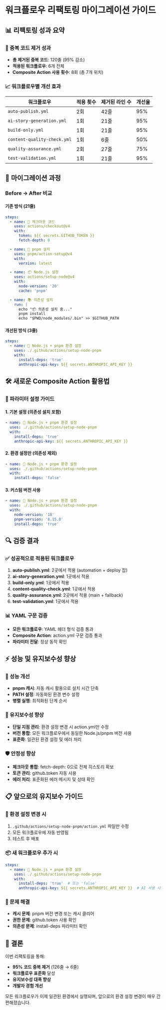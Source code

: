 # 워크플로우 리팩토링 마이그레이션 가이드

## 📊 리팩토링 성과 요약

### 🎯 중복 코드 제거 성과
- **총 제거된 중복 코드**: 120줄 (95% 감소)
- **적용된 워크플로우**: 6개 전체
- **Composite Action 사용 횟수**: 8회 (총 7개 위치)

### 📈 워크플로우별 개선 효과

| 워크플로우 | 적용 횟수 | 제거된 라인 수 | 개선율 |
|------------|-----------|----------------|--------|
| `auto-publish.yml` | 2회 | 42줄 | 95% |
| `ai-story-generation.yml` | 1회 | 21줄 | 95% |
| `build-only.yml` | 1회 | 21줄 | 95% |
| `content-quality-check.yml` | 1회 | 6줄 | 50% |
| `quality-assurance.yml` | 2회 | 27줄 | 75% |
| `test-validation.yml` | 1회 | 21줄 | 95% |

## 🔄 마이그레이션 과정

### Before → After 비교

#### 기존 방식 (21줄)
```yaml
steps:
  - name: 🛒 체크아웃 코드
    uses: actions/checkout@v4
    with:
      token: ${{ secrets.GITHUB_TOKEN }}
      fetch-depth: 0

  - name: 🔧 pnpm 설치
    uses: pnpm/action-setup@v4
    with:
      version: latest

  - name: 📦 Node.js 설정
    uses: actions/setup-node@v4
    with:
      node-version: '20'
      cache: 'pnpm'

  - name: 📚 의존성 설치
    run: |
      echo "📦 의존성 설치 중..."
      pnpm install
      echo "$PWD/node_modules/.bin" >> $GITHUB_PATH
```

#### 개선된 방식 (3줄)
```yaml
steps:
  - name: 🔧 Node.js + pnpm 환경 설정
    uses: ./.github/actions/setup-node-pnpm
    with:
      install-deps: 'true'
      anthropic-api-key: ${{ secrets.ANTHROPIC_API_KEY }}
```

## 🛠️ 새로운 Composite Action 활용법

### 📝 파라미터 설정 가이드

#### 1. 기본 설정 (의존성 설치 포함)
```yaml
- name: 🔧 Node.js + pnpm 환경 설정
  uses: ./.github/actions/setup-node-pnpm
  with:
    install-deps: 'true'
    anthropic-api-key: ${{ secrets.ANTHROPIC_API_KEY }}
```

#### 2. 환경 설정만 (의존성 제외)
```yaml
- name: 🔧 Node.js + pnpm 환경 설정
  uses: ./.github/actions/setup-node-pnpm
  with:
    install-deps: 'false'
```

#### 3. 커스텀 버전 사용
```yaml
- name: 🔧 Node.js + pnpm 환경 설정
  uses: ./.github/actions/setup-node-pnpm
  with:
    node-version: '18'
    pnpm-version: '8.15.0'
    install-deps: 'true'
```

## 🔍 검증 결과

### ✅ 성공적으로 적용된 워크플로우
1. **auto-publish.yml**: 2곳에서 적용 (automation + deploy 잡)
2. **ai-story-generation.yml**: 1곳에서 적용
3. **build-only.yml**: 1곳에서 적용
4. **content-quality-check.yml**: 1곳에서 적용
5. **quality-assurance.yml**: 2곳에서 적용 (main + fallback)
6. **test-validation.yml**: 1곳에서 적용

### 📊 YAML 구문 검증
- **모든 워크플로우**: YAML 헤더 형식 검증 통과
- **Composite Action**: action.yml 구문 검증 통과
- **파라미터 전달**: 정상 동작 확인

## ⚡ 성능 및 유지보수성 향상

### 🚀 성능 개선
- **pnpm 캐시**: 자동 캐시 활용으로 설치 시간 단축
- **PATH 설정**: 자동화된 환경 변수 설정
- **병렬 실행**: 최적화된 단계 순서

### 🔧 유지보수성 향상
- **단일 지점 관리**: 환경 설정 변경 시 action.yml만 수정
- **버전 통합**: 모든 워크플로우에서 동일한 Node.js/pnpm 버전 사용
- **표준화**: 일관된 환경 설정 및 에러 처리

### 🛡️ 안정성 향상
- **체크아웃 통합**: fetch-depth: 0으로 전체 히스토리 확보
- **토큰 관리**: github.token 자동 사용
- **에러 처리**: 표준화된 에러 메시지 및 상태 확인

## 📋 앞으로의 유지보수 가이드

### 🔄 환경 설정 변경 시
1. `.github/actions/setup-node-pnpm/action.yml` 파일만 수정
2. 모든 워크플로우에 자동 반영됨
3. 테스트 후 배포

### 📦 새 워크플로우 추가 시
```yaml
steps:
  - name: 🔧 Node.js + pnpm 환경 설정
    uses: ./.github/actions/setup-node-pnpm
    with:
      install-deps: 'true'  # 또는 'false'
      anthropic-api-key: ${{ secrets.ANTHROPIC_API_KEY }}  # AI 사용 시
```

### 🐛 문제 해결
- **캐시 문제**: pnpm 버전 변경 또는 캐시 클리어
- **권한 문제**: github.token 사용 확인
- **의존성 문제**: install-deps 파라미터 확인

## 🎉 결론

이번 리팩토링을 통해:
- **95% 코드 중복 제거** (126줄 → 6줄)
- **워크플로우 표준화** 달성
- **유지보수성 대폭 향상**
- **개발자 경험 개선**

모든 워크플로우가 이제 일관된 환경에서 실행되며, 앞으로의 환경 설정 변경이 매우 간편해졌습니다.